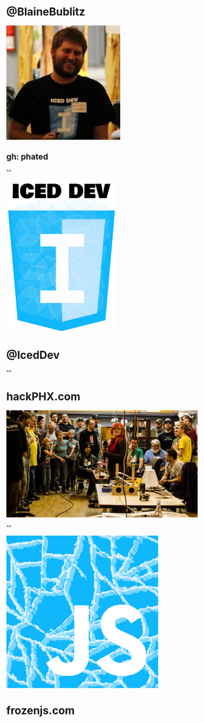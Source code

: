 # @BlaineBublitz
![Blaine Bublitz](img/blaine.jpg)
## gh: phated

^^

![Iced Dev](img/iceddev.png)
# @IcedDev

^^

# hackPHX.com
![hackPHX](img/hackphx.jpg)

^^

![FrozenJS](img/frozen.png)
# frozenjs.com